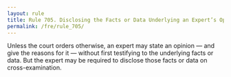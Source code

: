 ```yaml
---
layout: rule
title: Rule 705. Disclosing the Facts or Data Underlying an Expert’s Opinion
permalink: /fre/rule_705/
---
```


Unless the court orders otherwise, an expert may state an opinion — and give the reasons for it — without first testifying to the underlying facts or data. But the expert may be required to disclose those facts or data on cross-examination.

